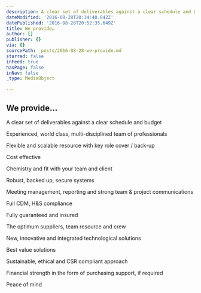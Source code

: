 ```yaml
---
description: A clear set of deliverables against a clear schedule and budget
dateModified: '2016-08-28T20:34:40.842Z'
datePublished: '2016-08-28T20:52:35.649Z'
title: We provide…
author: []
publisher: {}
via: {}
sourcePath: _posts/2016-08-28-we-provide.md
starred: false
inFeed: true
hasPage: false
inNav: false
_type: MediaObject

---
```

## We provide...

A clear set of deliverables against a clear schedule and budget

Experienced, world class, multi-disciplined team of professionals

Flexible and scalable resource with key role cover / back-up

Cost effective

Chemistry and fit with your team and client

Robust, backed up, secure systems

Meeting management, reporting and strong team & project communications

Full CDM, H&S compliance

Fully guaranteed and insured

The optimum suppliers, team resource and crew

New, innovative and integrated technological solutions

Best value solutions

Sustainable, ethical and CSR compliant approach

Financial strength in the form of purchasing support, if required

Peace of mind